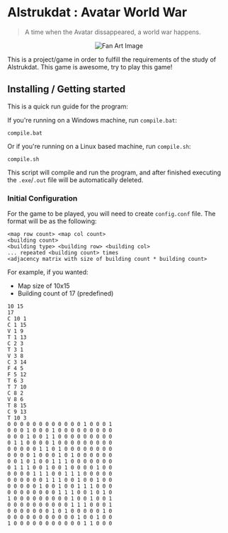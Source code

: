 # Alstrukdat : Avatar World War
> A time when the Avatar dissappeared, a world war happens.

<p align="center">
    <img src="https://s1.zerochan.net/Avatar%3A.The.Last.Airbender.600.374938.jpg" alt="Fan Art Image">
</p>

This is a project/game in order to fulfill the requirements of the study of Alstrukdat. This game is awesome, try to play this game!

## Installing / Getting started

This is a quick run guide for the program:

If you're running on a Windows machine, run `compile.bat`:
```shell
compile.bat
```

Or if you're running on a Linux based machine, run `compile.sh`:
```shell
compile.sh
```

This script will compile and run the program, and after finished executing the `.exe`/`.out` file will be automatically deleted.

### Initial Configuration

For the game to be played, you will need to create `config.conf` file.
The format will be as the following:
```
<map row count> <map col count>
<building count>
<building type> <building row> <building col>
... repeated <building count> times
<adjacency matrix with size of building count * building count>
```

For example, if you wanted:
* Map size of 10x15
* Building count of 17 (predefined)

```
10 15
17
C 10 1
C 1 15
V 1 9
T 1 13
C 2 3
T 3 1
V 3 8
C 3 14
F 4 5
F 5 12
T 6 3
T 7 10
C 8 2
V 8 6
T 8 15
C 9 13
T 10 3
0 0 0 0 0 0 0 0 0 0 0 0 1 0 0 0 1
0 0 0 1 0 0 0 1 0 0 0 0 0 0 0 0 0
0 0 0 1 0 0 1 1 0 0 0 0 0 0 0 0 0
0 1 1 0 0 0 0 1 0 0 0 0 0 0 0 0 0
0 0 0 0 0 1 1 0 1 0 0 0 0 0 0 0 0
0 0 0 0 1 0 0 0 1 0 1 0 0 0 0 0 0
0 0 1 0 1 0 0 1 1 1 0 0 0 0 0 0 0
0 1 1 1 0 0 1 0 0 1 0 0 0 0 1 0 0
0 0 0 0 1 1 1 0 0 1 1 1 0 0 0 0 0
0 0 0 0 0 0 1 1 1 0 0 1 0 0 1 0 0
0 0 0 0 0 1 0 0 1 0 0 1 1 1 0 0 0
0 0 0 0 0 0 0 0 1 1 1 0 0 1 0 1 0
1 0 0 0 0 0 0 0 0 0 1 0 0 1 0 0 1
0 0 0 0 0 0 0 0 0 0 1 1 1 0 0 0 1
0 0 0 0 0 0 0 1 0 1 0 0 0 0 0 1 0
0 0 0 0 0 0 0 0 0 0 0 1 0 0 1 0 0
1 0 0 0 0 0 0 0 0 0 0 0 1 1 0 0 0
```
